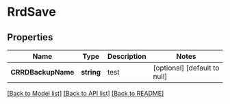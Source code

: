 # RrdSave

## Properties
Name | Type | Description | Notes
------------ | ------------- | ------------- | -------------
**CRRDBackupName** | **string** | test | [optional] [default to null]

[[Back to Model list]](../README.md#documentation-for-models) [[Back to API list]](../README.md#documentation-for-api-endpoints) [[Back to README]](../README.md)

